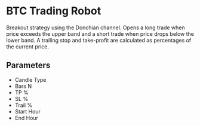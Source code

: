 # BTC Trading Robot

Breakout strategy using the Donchian channel. Opens a long trade when price exceeds the upper band and a short trade when price drops below the lower band. A trailing stop and take-profit are calculated as percentages of the current price.

## Parameters
- Candle Type
- Bars N
- TP %
- SL %
- Trail %
- Start Hour
- End Hour
